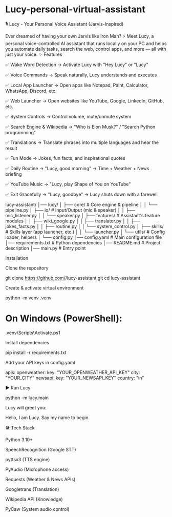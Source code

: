 # Lucy-personal-virtual-assistant
🎙️ Lucy - Your Personal Voice Assistant (Jarvis-Inspired)

Ever dreamed of having your own Jarvis like Iron Man? ⚡
Meet Lucy, a personal voice-controlled AI assistant that runs locally on your PC and helps you automate daily tasks, search the web, control apps, and more — all with just your voice.
✨ Features

✅ Wake Word Detection → Activate Lucy with "Hey Lucy" or "Lucy"

✅ Voice Commands → Speak naturally, Lucy understands and executes

✅ Local App Launcher → Open apps like Notepad, Paint, Calculator, WhatsApp, Discord, etc.

✅ Web Launcher → Open websites like YouTube, Google, LinkedIn, GitHub, etc.

✅ System Controls → Control volume, mute/unmute system

✅ Search Engine & Wikipedia → "Who is Elon Musk?" / "Search Python programming"

✅ Translations → Translate phrases into multiple languages and hear the result

✅ Fun Mode → Jokes, fun facts, and inspirational quotes

✅ Daily Routine → "Lucy, good morning" → Time + Weather + News briefing

✅ YouTube Music → "Lucy, play Shape of You on YouTube"

✅ Exit Gracefully → "Lucy, goodbye" → Lucy shuts down with a farewell

lucy-assistant/
│── lucy/
│   ├── core/                  # Core engine & pipeline
│   │   └── pipeline.py
│   ├── io/                    # Input/Output (mic & speaker)
│   │   ├── mic_listener.py
│   │   └── speaker.py
│   ├── features/              # Assistant's feature modules
│   │   ├── wiki_google.py
│   │   ├── translator.py
│   │   ├── jokes_facts.py
│   │   ├── routine.py
│   │   └── system_control.py
│   ├── skills/                # Skills layer (app launcher, etc.)
│   │   └── launcher.py
│   └── utils/                 # Config loader, helpers
│       └── config.py
│── config.yaml                # Main configuration file
│── requirements.txt           # Python dependencies
│── README.md                  # Project description
│── main.py                    # Entry point

Installation

Clone the repository

git clone https://github.com/<your-username>/lucy-assistant.git
cd lucy-assistant


Create & activate virtual environment

python -m venv .venv
# On Windows (PowerShell):
.venv\Scripts\Activate.ps1


Install dependencies

pip install -r requirements.txt


Add your API keys in config.yaml

apis:
  openweather:
    key: "YOUR_OPENWEATHER_API_KEY"
    city: "YOUR_CITY"
  newsapi:
    key: "YOUR_NEWSAPI_KEY"
    country: "in"

▶️ Run Lucy

python -m lucy.main

Lucy will greet you:

Hello, I am Lucy. Say my name to begin.

🛠️ Tech Stack

Python 3.10+

SpeechRecognition (Google STT)

pyttsx3 (TTS engine)

PyAudio (Microphone access)

Requests (Weather & News APIs)

Googletrans (Translation)

Wikipedia API (Knowledge)

PyCaw (System audio control)
